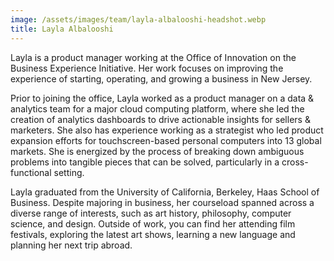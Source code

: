 ```yaml
---
image: /assets/images/team/layla-albalooshi-headshot.webp
title: Layla Albalooshi
---
```


Layla is a product manager working at the Office of Innovation on the Business Experience Initiative. Her work focuses on improving the experience of starting, operating, and growing a business in New Jersey.

Prior to joining the office, Layla worked as a product manager on a data & analytics team for a major cloud computing platform, where she led the creation of analytics dashboards to drive actionable insights for sellers & marketers. She also has experience working as a strategist who led product expansion efforts for touchscreen-based personal computers into 13 global markets. She is energized by the process of breaking down ambiguous problems into tangible pieces that can be solved, particularly in a cross-functional setting.

Layla graduated from the University of California, Berkeley, Haas School of Business. Despite majoring in business, her courseload spanned across a diverse range of interests, such as art history, philosophy, computer science, and design. Outside of work, you can find her attending film festivals, exploring the latest art shows, learning a new language and planning her next trip abroad.
